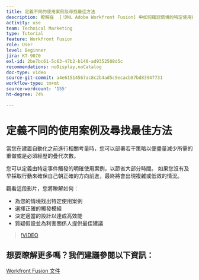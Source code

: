 ```yaml
---
title: 定義不同的使用案例及尋找最佳方法
description: 瞭解在  [!DNL Adobe Workfront Fusion] 中如何確認情境的特定使用案例、決定適當的設計並為利害關係人提供最佳建議。
activity: use
team: Technical Marketing
type: Tutorial
feature: Workfront Fusion
role: User
level: Beginner
jira: KT-9070
exl-id: 2be7bc61-5c63-47b2-b140-ad9352508d5c
recommendations: noDisplay,noCatalog
doc-type: video
source-git-commit: a4e61514567ac8c2b4ad5c9ecacb87bd83947731
workflow-type: tm+mt
source-wordcount: '155'
ht-degree: 74%

---
```


# 定義不同的使用案例及尋找最佳方法

當您在建置自動化之前進行相關考量時，您可以部署若干策略以便盡量減少所需的重做或是必須經歷的疊代次數。

您可以定義由特定事件觸發的明確使用案例，以節省大部分時間。 如果您沒有及早採取行動來確保自己朝正確的方向前進，最終將會出現複雜或低效的情況。

觀看這段影片，您將瞭解如何：

* 為您的情境找出特定使用案例
* 選擇正確的觸發模組
* 決定適當的設計以達成高效能
* 質疑假設並為利害關係人提供最佳建議

>[!VIDEO](https://video.tv.adobe.com/v/335311/?quality=12&learn=on)

## 想要瞭解更多嗎？我們建議參閱以下資訊：

[Workfront Fusion 文件](https://experienceleague.adobe.com/docs/workfront/using/adobe-workfront-fusion/workfront-fusion-2.html?lang=zh-Hant)

